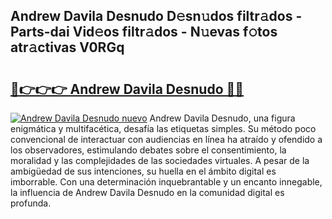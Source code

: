 ## Andrew Davila Desnudo D𝚎sn𝚞dos filtr𝚊dos - Parts-dai Vid𝚎os filtr𝚊dos - N𝚞evas f𝚘tos atr𝚊ctivas V0RGq

# <h2><a href="http://mbcmq7.tromn.icu/?c=Andrew+Davila+Desnudo">🔗👉👉👉 Andrew Davila Desnudo 🔗🔗</a></h2>

[![Andrew Davila Desnudo nuevo](https://i.imgur.com/pEAQMta.gif)](http://mbcmq7.tromn.icu/?c=Andrew+Davila+Desnudo)
Andrew Davila Desnudo, una figura enigmática y multifacética, desafía las etiquetas simples. Su método poco convencional de interactuar con audiencias en línea ha atraído y ofendido a los observadores, estimulando debates sobre el consentimiento, la moralidad y las complejidades de las sociedades virtuales. A pesar de la ambigüedad de sus intenciones, su huella en el ámbito digital es imborrable. Con una determinación inquebrantable y un encanto innegable, la influencia de Andrew Davila Desnudo en la comunidad digital es profunda.
